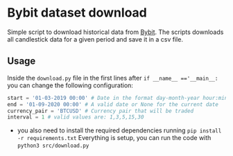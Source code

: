 # Bybit dataset download
Simple script to download historical data from [Bybit](https://www.bybit.com/). The scripts downloads all candlestick data for a given period and save it in a csv file.

## Usage
Inside the `download.py` file in the first lines after `if __name__ =='__main__:`
you can change the following configuration:

```python
start = '01-03-2019 00:00' # Date in the format day-month-year hour:minute
end = '01-09-2020 00:00' # A valid date or None for the current date
currency_pair = 'BTCUSD' # Currency pair that will be traded
interval = 1 # valid values are: 1,3,5,15,30
```

+ you also need to install the required dependencies running `pip install -r requirements.txt`
Everything is setup, you can run the code with `python3 src/download.py`

